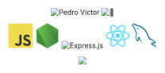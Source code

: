 <p align="center">
  <img src="https://img.shields.io/badge/Pedro%20Victor-6A0DAD?style=for-the-badge&logo=person&logoColor=white" alt="Pedro Victor">
  <img src="https://img.shields.io/badge/🌱-32CD32?style=for-the-badge&logo=tree&logoColor=white" alt="🌱">
</p>

<p align="center">
  <img src="https://raw.githubusercontent.com/devicons/devicon/master/icons/javascript/javascript-original.svg" alt="JavaScript" width="50" height="50"/>
  <img src="https://raw.githubusercontent.com/devicons/devicon/master/icons/nodejs/nodejs-original.svg" alt="Node.js" width="50" height="50"/>
  <img src="https://i.imgur.com/6Zv7Z2C.png" alt="Express.js" width="50" height="50"/>
  <img src="https://raw.githubusercontent.com/devicons/devicon/master/icons/react/react-original.svg" alt="React Native" width="50" height="50"/>
  <img src="https://raw.githubusercontent.com/devicons/devicon/master/icons/mysql/mysql-original.svg" alt="MySQL" width="50" height="50"/>
</p>

<p align="center">
  <img src="https://media1.tenor.com/m/2LbKTiE-6tYAAAAC/michael-myers-halloween.gif" width="50%">
</p>
